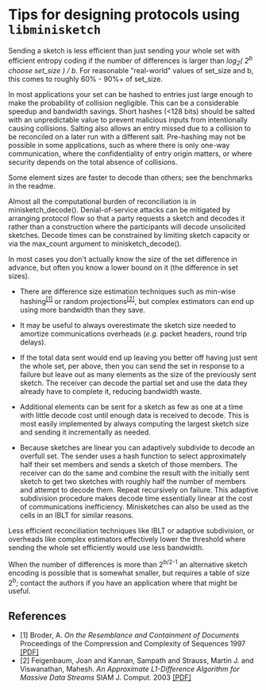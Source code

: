 # Tips for designing protocols using `libminisketch`

Sending a sketch is less efficient than just sending your whole set with efficient entropy coding if the number of differences is larger than *log<sub>2</sub>( 2<sup>b</sup> choose set_size ) / b*. For reasonable "real-world" values of set_size and b, this comes to roughly 60% - 90%+ of set_size.

In most applications your set can be hashed to entries just large enough to make the probability of collision negligible. This can be a considerable speedup and bandwidth savings.  Short hashes (<128 bits) should be salted with an unpredictable value to prevent malicious inputs from intentionally causing collisions. Salting also allows an entry missed due to a collision to be reconciled on a later run with a different salt. Pre-hashing may not be possible in some applications, such as where there is only one-way communication, where the confidentiality of entry origin matters, or where security depends on the total absence of collisions.

Some element sizes are faster to decode than others; see the benchmarks in the readme.

Almost all the computational burden of reconciliation is in minisketch_decode(). Denial-of-service attacks can be mitigated by arranging protocol flow so that a party requests a sketch and decodes it rather than a construction where the participants will decode unsolicited sketches. Decode times can be constrained by limiting sketch capacity or via the max_count argument to minisketch_decode().

In most cases you don't actually know the size of the set difference in advance, but often you know a lower bound on it (the difference in set sizes).

* There are difference size estimation techniques such as min-wise hashing<sup>[[1]](#myfootnote1)</sup> or random projections<sup>[[2]](#myfootnote2)</sup>, but complex estimators can end up using more bandwidth than they save.

* It may be useful to always overestimate the sketch size needed to amortize communications overheads (*e.g.* packet headers, round trip delays).

* If the total data sent would end up leaving you better off having just sent the whole set, per above, then you can send the set in response to a failure but leave out as many elements as the size of the previously sent sketch. The receiver can decode the partial set and use the data they already have to complete it, reducing bandwidth waste.

* Additional elements can be sent for a sketch as few as one at a time with little decode cost until enough data is received to decode.  This is most easily implemented by always computing the largest sketch size and sending it incrementally as needed.

* Because sketches are linear you can adaptively subdivide to decode an overfull set. The sender uses a hash function to select approximately half their set members and sends a sketch of those members. The receiver can do the same and combine the result with the initially sent sketch to get two sketches with roughly half the number of members and attempt to decode them. Repeat recursively on failure. This adaptive subdivision procedure makes decode time essentially linear at the cost of communications inefficiency.  Minisketches can also be used as the cells in an IBLT for similar reasons.

Less efficient reconciliation techniques like IBLT or adaptive subdivision, or overheads like complex estimators effectively lower the threshold where sending the whole set efficiently would use less bandwidth.

When the number of differences is more than 2<sup>b/2-1</sup> an alternative sketch encoding is possible that is somewhat smaller, but requires a table of size 2<sup>b</sup>; contact the authors if you have an application where that might be useful.

## References

* <a name="myfootnote1">[1]</a> Broder, A. *On the Resemblance and Containment of Documents* Proceedings of the Compression and Complexity of Sequences 1997 [[PDF]](https://www.cs.princeton.edu/courses/archive/spring13/cos598C/broder97resemblance.pdf)
* <a name="myfootnote2">[2]</a> Feigenbaum, Joan and Kannan, Sampath and Strauss, Martin J. and Viswanathan, Mahesh. *An Approximate L1-Difference Algorithm for  Massive Data Streams* SIAM J. Comput. 2003 [[PDF]](http://www.cs.yale.edu/homes/jf/FKSV1.pdf)
